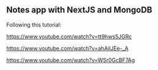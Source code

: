 ## Notes app with NextJS and MongoDB

Following this tutorial:

https://www.youtube.com/watch?v=tt9hws5JGRc

https://www.youtube.com/watch?v=ahAilJEe-_A

https://www.youtube.com/watch?v=WSr0GcBF7Ag
